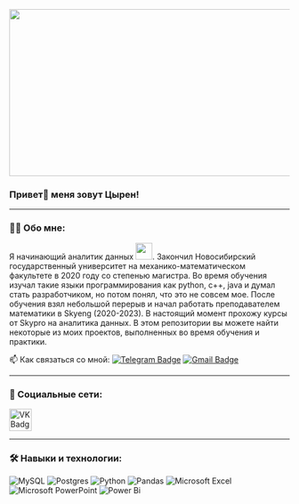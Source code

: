 <div align="center">
  <img src="https://media.giphy.com/media/dWesBcTLavkZuG35MI/giphy.gif" width="600" height="300"/>
</div>

### Привет👋 меня зовут Цырен! 

---

### :man_technologist: Обо мне:

Я начинающий аналитик данных <img src="https://media.giphy.com/media/WUlplcMpOCEmTGBtBW/giphy.gif" width="30px">. Закончил Новосибирский государственный университет на механико-математическом факультете в 2020 году со степенью магистра. Во время обучения изучал 
такие языки программирования как python, c++, java и думал стать разработчиком, но потом понял, что это не совсем мое. После обучения взял небольшой перерыв и начал работать преподавателем математики в Skyeng (2020-2023). В настоящий момент прохожу курсы от Skypro на аналитика данных.
В этом репозитории вы можете найти некоторые из моих проектов, выполненных во время обучения и практики.

:mailbox: Как связаться со мной: [![Telegram Badge](https://img.shields.io/badge/-tsyren_ayushiev-blue?style=flat&logo=Telegram&logoColor=white)](https://t.me/tsyrenayushiev) [![Gmail Badge](https://img.shields.io/badge/-Gmail-red?style=flat&logo=Gmail&logoColor=white)](mailto:tsyren.ayushiev97@gmail.com)

---

### 🤝 Социальные сети:

  <div id="badges">
   <a href="https://vk.com/taddys17" target="_blank">
      <img src="https://cdn-icons-png.flaticon.com/512/145/145813.png" width="40" height="40" alt="VK Badge"/>
    </a>
    </div>
    
---

### :hammer_and_wrench: Навыки и технологии:

![MySQL](https://img.shields.io/badge/mysql-%2300f.svg?style=for-the-badge&logo=mysql&logoColor=white)
![Postgres](https://img.shields.io/badge/postgres-%23316192.svg?style=for-the-badge&logo=postgresql&logoColor=white)
![Python](https://img.shields.io/badge/python-3670A0?style=for-the-badge&logo=python&logoColor=ffdd54)
![Pandas](https://img.shields.io/badge/pandas-%23150458.svg?style=for-the-badge&logo=pandas&logoColor=white)
![Microsoft Excel](https://img.shields.io/badge/Microsoft_Excel-217346?style=for-the-badge&logo=microsoft-excel&logoColor=white)
![Microsoft PowerPoint](https://img.shields.io/badge/Microsoft_PowerPoint-B7472A?style=for-the-badge&logo=microsoft-powerpoint&logoColor=white)
![Power Bi](https://img.shields.io/badge/power_bi-F2C811?style=for-the-badge&logo=powerbi&logoColor=black)



<!--
**tsyrenayushiev/tsyrenayushiev** is a ✨ _special_ ✨ repository because its `README.md` (this file) appears on your GitHub profile.

Here are some ideas to get you started:

- 🔭 I’m currently working on ...
- 🌱 I’m currently learning ...
- 👯 I’m looking to collaborate on ...
- 🤔 I’m looking for help with ...
- 💬 Ask me about ...
- 📫 How to reach me: ...
- 😄 Pronouns: ...
- ⚡ Fun fact: ...
-->
